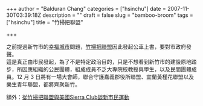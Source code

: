 +++
author = "Balduran Chang"
categories = ["hsinchu"]
date = 2007-11-30T03:39:18Z
description = ""
draft = false
slug = "bamboo-broom"
tags = ["hsinchu"]
title = "竹掃把聯盟"

+++


之前提過新竹市的[幸福城市](http://www.cs.nctu.edu.tw/~changcc/wordpress/2007/11/04/hsincuh_murmur/)問題，[竹掃把聯盟](http://tw.myblog.yahoo.com/bamboo_broom_tw/)因此發起公車上書，要對市政府發聲。  
 這是真正由市民發起，為了不是特定政治目的，只是不想看到新竹市的建設原地踏步，所因應組織的公民團體，組成成員不乏大專院校教授與學生，以及民間團體成員。12 月 3 日將有一場大會師，聯合守護嘉義郡役所聯盟、宜蘭黃槿花聯盟以及樂生青年聯盟，都將齊聚新竹。

額外：[從竹掃把聯盟與美國Sierra Club談新市民運動](http://blog.chinatimes.com/sow/archive/2007/11/21/219134.html)

